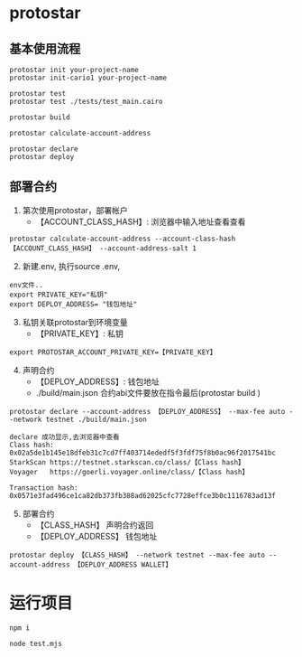 # protostar
## 基本使用流程
```
protostar init your-project-name
protostar init-cario1 your-project-name

protostar test
protostar test ./tests/test_main.cairo

protostar build 

protostar calculate-account-address

protostar declare 
protostar deploy 
```
## 部署合约
1. 第次使用protostar，部署帐户
    - 【ACCOUNT_CLASS_HASH】: 浏览器中输入地址查看查看
```
protostar calculate-account-address --account-class-hash 【ACCOUNT_CLASS_HASH】 --account-address-salt 1 
```

2. 新建.env, 执行source .env,
```
env文件..
export PRIVATE_KEY="私钥"
export DEPLOY_ADDRESS= "钱包地址"
```

3. 私钥关联protostar到环境变量
    - 【PRIVATE_KEY】: 私钥 
```
export PROTOSTAR_ACCOUNT_PRIVATE_KEY=【PRIVATE_KEY】 
```

4. 声明合约
    - 【DEPLOY_ADDRESS】: 钱包地址
    - ./build/main.json 合约abi文件要放在指令最后(protostar build )
```
protostar declare --account-address 【DEPLOY_ADDRESS】 --max-fee auto --network testnet ./build/main.json

declare 成功显示,去浏览器中查看
Class hash: 0x02a5de1b145e18dfeb31c7cd7ff403714ededf5f3fdf75f8b0ac96f2017541bc
StarkScan https://testnet.starkscan.co/class/【Class hash】
Voyager   https://goerli.voyager.online/class/【Class hash】

Transaction hash: 0x0571e3fad496ce1ca82db373fb388ad62025cfc7728effce3b0c1116783ad13f
```

5. 部署合约
    - 【CLASS_HASH】 声明合约返回
    - 【DEPLOY_ADDRESS】 钱包地址
```
protostar deploy 【CLASS_HASH】 --network testnet --max-fee auto --account-address 【DEPLOY_ADDRESS WALLET】
```

# 运行项目
```
npm i
```

```
node test.mjs
```
